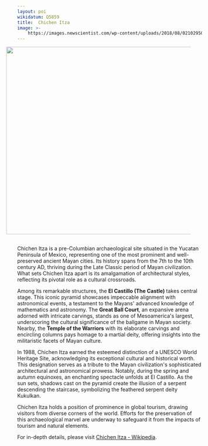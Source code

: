 ```yaml
---
layout: poi
wikidatum: Q5859
title:  Chichen Itza
image: >-
    https://images.newscientist.com/wp-content/uploads/2018/08/02102950/gettyimages-938256100.jpg
---
```

<img src = "{{ poi.image }}" style="width: 512px; height: 512px; padding-bottom: 30px; padding-left: 30px; padding-right: 30px; float:right;"/>
<p>Chichen Itza is a pre-Columbian archaeological site situated in the Yucatan Peninsula of Mexico, representing one of the most prominent and well-preserved ancient Mayan cities. Its history spans from the 7th to the 10th century AD, thriving during the Late Classic period of Mayan civilization. What sets Chichen Itza apart is its amalgamation of architectural styles, reflecting its pivotal role as a cultural crossroads.</p>

<p>Among its remarkable structures, the <strong>El Castillo (The Castle)</strong> takes central stage. This iconic pyramid showcases impeccable alignment with astronomical events, a testament to the Mayans' advanced knowledge of mathematics and astronomy. The <strong>Great Ball Court</strong>, an expansive arena adorned with intricate carvings, stands as one of Mesoamerica's largest, underscoring the cultural significance of the ballgame in Mayan society. Nearby, the <strong>Temple of the Warriors</strong> with its elaborate carvings and encircling columns pays homage to a martial deity, offering insights into the militaristic facets of Mayan culture.</p>

<p>In 1988, Chichen Itza earned the esteemed distinction of a UNESCO World Heritage Site, acknowledging its exceptional cultural and historical worth. This designation serves as a tribute to the Mayan civilization's sophisticated architectural and astronomical prowess. Notably, during the spring and autumn equinoxes, an enchanting spectacle unfolds at El Castillo. As the sun sets, shadows cast on the pyramid create the illusion of a serpent descending the staircase, symbolizing the feathered serpent deity Kukulkan.</p>

<p>Chichen Itza holds a position of prominence in global tourism, drawing visitors from diverse corners of the world. Efforts for the preservation of this archaeological marvel are underway to safeguard it from the impacts of tourism and natural elements.</p>

<p>For in-depth details, please visit <a href="https://en.wikipedia.org/wiki/Chichen_Itza">Chichen Itza - Wikipedia</a>.</p>
